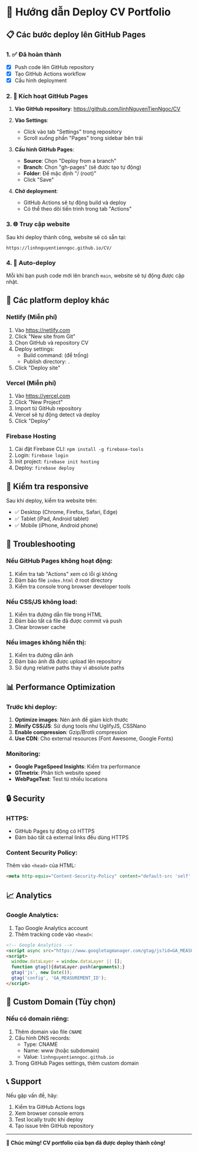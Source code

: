 # 🚀 Hướng dẫn Deploy CV Portfolio

## 📋 Các bước deploy lên GitHub Pages

### 1. ✅ Đã hoàn thành
- [x] Push code lên GitHub repository
- [x] Tạo GitHub Actions workflow
- [x] Cấu hình deployment

### 2. 🔧 Kích hoạt GitHub Pages

1. **Vào GitHub repository**: https://github.com/linhNguyenTienNgoc/CV

2. **Vào Settings**:
   - Click vào tab "Settings" trong repository
   - Scroll xuống phần "Pages" trong sidebar bên trái

3. **Cấu hình GitHub Pages**:
   - **Source**: Chọn "Deploy from a branch"
   - **Branch**: Chọn "gh-pages" (sẽ được tạo tự động)
   - **Folder**: Để mặc định "/ (root)"
   - Click "Save"

4. **Chờ deployment**:
   - GitHub Actions sẽ tự động build và deploy
   - Có thể theo dõi tiến trình trong tab "Actions"

### 3. 🌐 Truy cập website

Sau khi deploy thành công, website sẽ có sẵn tại:
```
https://linhnguyentienngoc.github.io/CV/
```

### 4. 🔄 Auto-deploy

Mỗi khi bạn push code mới lên branch `main`, website sẽ tự động được cập nhật.

## 🎯 Các platform deploy khác

### Netlify (Miễn phí)
1. Vào https://netlify.com
2. Click "New site from Git"
3. Chọn GitHub và repository CV
4. Deploy settings:
   - Build command: (để trống)
   - Publish directory: `.`
5. Click "Deploy site"

### Vercel (Miễn phí)
1. Vào https://vercel.com
2. Click "New Project"
3. Import từ GitHub repository
4. Vercel sẽ tự động detect và deploy
5. Click "Deploy"

### Firebase Hosting
1. Cài đặt Firebase CLI: `npm install -g firebase-tools`
2. Login: `firebase login`
3. Init project: `firebase init hosting`
4. Deploy: `firebase deploy`

## 📱 Kiểm tra responsive

Sau khi deploy, kiểm tra website trên:
- ✅ Desktop (Chrome, Firefox, Safari, Edge)
- ✅ Tablet (iPad, Android tablet)
- ✅ Mobile (iPhone, Android phone)

## 🔧 Troubleshooting

### Nếu GitHub Pages không hoạt động:
1. Kiểm tra tab "Actions" xem có lỗi gì không
2. Đảm bảo file `index.html` ở root directory
3. Kiểm tra console trong browser developer tools

### Nếu CSS/JS không load:
1. Kiểm tra đường dẫn file trong HTML
2. Đảm bảo tất cả file đã được commit và push
3. Clear browser cache

### Nếu images không hiển thị:
1. Kiểm tra đường dẫn ảnh
2. Đảm bảo ảnh đã được upload lên repository
3. Sử dụng relative paths thay vì absolute paths

## 📊 Performance Optimization

### Trước khi deploy:
1. **Optimize images**: Nén ảnh để giảm kích thước
2. **Minify CSS/JS**: Sử dụng tools như UglifyJS, CSSNano
3. **Enable compression**: Gzip/Brotli compression
4. **Use CDN**: Cho external resources (Font Awesome, Google Fonts)

### Monitoring:
- **Google PageSpeed Insights**: Kiểm tra performance
- **GTmetrix**: Phân tích website speed
- **WebPageTest**: Test từ nhiều locations

## 🔒 Security

### HTTPS:
- GitHub Pages tự động có HTTPS
- Đảm bảo tất cả external links đều dùng HTTPS

### Content Security Policy:
Thêm vào `<head>` của HTML:
```html
<meta http-equiv="Content-Security-Policy" content="default-src 'self'; style-src 'self' 'unsafe-inline' https://fonts.googleapis.com https://cdnjs.cloudflare.com; font-src 'self' https://fonts.gstatic.com https://cdnjs.cloudflare.com; img-src 'self' data: https:; script-src 'self' 'unsafe-inline';">
```

## 📈 Analytics

### Google Analytics:
1. Tạo Google Analytics account
2. Thêm tracking code vào `<head>`:
```html
<!-- Google Analytics -->
<script async src="https://www.googletagmanager.com/gtag/js?id=GA_MEASUREMENT_ID"></script>
<script>
  window.dataLayer = window.dataLayer || [];
  function gtag(){dataLayer.push(arguments);}
  gtag('js', new Date());
  gtag('config', 'GA_MEASUREMENT_ID');
</script>
```

## 🎨 Custom Domain (Tùy chọn)

### Nếu có domain riêng:
1. Thêm domain vào file `CNAME`
2. Cấu hình DNS records:
   - Type: CNAME
   - Name: www (hoặc subdomain)
   - Value: `linhnguyentienngoc.github.io`
3. Trong GitHub Pages settings, thêm custom domain

## 📞 Support

Nếu gặp vấn đề, hãy:
1. Kiểm tra GitHub Actions logs
2. Xem browser console errors
3. Test locally trước khi deploy
4. Tạo issue trên GitHub repository

---

**🎉 Chúc mừng! CV portfolio của bạn đã được deploy thành công!**
